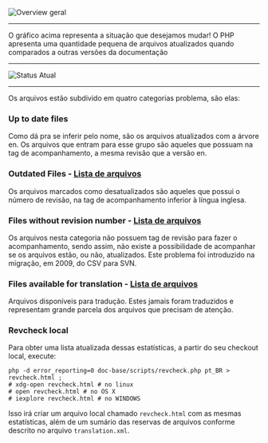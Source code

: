 ![Overview geral](http://doc.php.net/images/revcheck/info_revcheck_php_all_lang.png)

***
O gráfico acima representa a situação que desejamos mudar! O PHP apresenta uma quantidade pequena de arquivos atualizados quando comparados a outras versões da documentação
***
![Status Atual](http://doc.php.net/images/revcheck/info_revcheck_php_pt_BR.png)

***
Os arquivos estão subdivido em quatro categorias problema, são elas:

### Up to date files
Como dá pra se inferir pelo nome, são os arquivos atualizados com a árvore en. Os arquivos que entram para esse grupo são aqueles que possuam na tag de acompanhamento, a mesma revisão que a versão en.

### Outdated Files - [Lista de arquivos](http://doc.php.net/revcheck.php?p=files&lang=pt_BR)
Os arquivos marcados como desatualizados são aqueles que possui o número de revisão, na tag de acompanhamento inferior à língua inglesa.

### Files without revision number - [Lista de arquivos](http://doc.php.net/revcheck.php?p=misstags&lang=pt_BR)
Os arquivos nesta categoria não possuem tag de revisão para fazer o acompanhamento, sendo assim, não existe a possibilidade de acompanhar se os arquivos estão, ou não, atualizados.
Este problema foi introduzido na migração, em 2009, do CSV para SVN.

### Files available for translation - [Lista de arquivos](http://doc.php.net/revcheck.php?p=missfiles&lang=pt_BR)
Arquivos disponíveis para tradução. Estes jamais foram traduzidos e representam grande parcela dos arquivos que precisam de atenção.

### Revcheck local

Para obter uma lista atualizada dessas estatísticas, a partir do seu checkout local, execute:

```
php -d error_reporting=0 doc-base/scripts/revcheck.php pt_BR > revcheck.html ;
# xdg-open revcheck.html # no linux
# open revcheck.html # no OS X
# iexplore revcheck.html # no WINDOWS
```

Isso irá criar um arquivo local chamado `revcheck.html` com as mesmas estatísticas, além de um sumário das reservas de arquivos conforme descrito no arquivo `translation.xml`.

